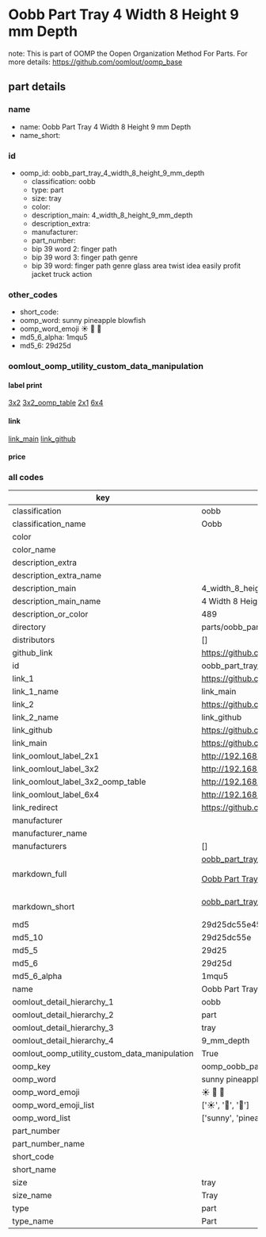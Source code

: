 # Oobb Part Tray 4 Width 8 Height 9 mm Depth  

note: This is part of OOMP the Oopen Organization Method For Parts. For more details: https://github.com/oomlout/oomp_base

##  part details
  







### name
* name: Oobb Part Tray 4 Width 8 Height 9 mm Depth
* name_short: 
### id
* oomp_id: oobb_part_tray_4_width_8_height_9_mm_depth
  * classification: oobb
  * type: part
  * size: tray
  * color: 
  * description_main: 4_width_8_height_9_mm_depth
  * description_extra: 
  * manufacturer: 
  * part_number: 
  * bip 39 word 2: finger path
  * bip 39 word 3: finger path genre
  * bip 39 word: finger path genre glass area twist idea easily profit jacket truck action

### other_codes
* short_code: 
* oomp_word: sunny pineapple blowfish
* oomp_word_emoji :sunny: :pineapple: :blowfish:
* md5_6_alpha: 1mqu5
* md5_6: 29d25d






### oomlout_oomp_utility_custom_data_manipulation
#### label print
[3x2](http://192.168.1.245:1112/?label=oomp%201mqu5)
[3x2_oomp_table](http://192.168.1.108:1112/?label=oomp%201mqu5)
[2x1](http://192.168.1.242:1112/?label=oomp%201mqu5)
[6x4](http://192.168.1.55:1112/?label=oomp%201mqu5)    

#### link

[link_main](https://github.com/oomlout/oomlout_oomp_version_1_messy/tree/main/parts/oobb_part_tray_4_width_8_height_9_mm_depth) [link_github](https://github.com/oomlout/oomlout_oomp_version_1_messy/tree/main/parts/oobb_part_tray_4_width_8_height_9_mm_depth)                             

#### price







### all codes 
| key | value |  
| --- | --- |  
| classification | oobb |  
| classification_name | Oobb |  
| color |  |  
| color_name |  |  
| description_extra |  |  
| description_extra_name |  |  
| description_main | 4_width_8_height_9_mm_depth |  
| description_main_name | 4 Width 8 Height 9 mm Depth |  
| description_or_color | 489 |  
| directory | parts/oobb_part_tray_4_width_8_height_9_mm_depth |  
| distributors | [] |  
| github_link | https://github.com/oomlout/oomlout_oomp_part_src/tree/main/parts/oobb_part_tray_4_width_8_height_9_mm_depth |  
| id | oobb_part_tray_4_width_8_height_9_mm_depth |  
| link_1 | https://github.com/oomlout/oomlout_oomp_version_1_messy/tree/main/parts/oobb_part_tray_4_width_8_height_9_mm_depth |  
| link_1_name | link_main |  
| link_2 | https://github.com/oomlout/oomlout_oomp_version_1_messy/tree/main/parts/oobb_part_tray_4_width_8_height_9_mm_depth |  
| link_2_name | link_github |  
| link_github | https://github.com/oomlout/oomlout_oomp_version_1_messy/tree/main/parts/oobb_part_tray_4_width_8_height_9_mm_depth |  
| link_main | https://github.com/oomlout/oomlout_oomp_version_1_messy/tree/main/parts/oobb_part_tray_4_width_8_height_9_mm_depth |  
| link_oomlout_label_2x1 | http://192.168.1.242:1112/?label=oomp%201mqu5 |  
| link_oomlout_label_3x2 | http://192.168.1.245:1112/?label=oomp%201mqu5 |  
| link_oomlout_label_3x2_oomp_table | http://192.168.1.108:1112/?label=oomp%201mqu5 |  
| link_oomlout_label_6x4 | http://192.168.1.55:1112/?label=oomp%201mqu5 |  
| link_redirect | https://github.com/oomlout/oomlout_oomp_version_1_messy/tree/main/parts/oobb_part_tray_4_width_8_height_9_mm_depth |  
| manufacturer |  |  
| manufacturer_name |  |  
| manufacturers | [] |  
| markdown_full | [oobb_part_tray_4_width_8_height_9_mm_depth](none)<br>[](none)<br>[Oobb Part Tray 4 Width 8 Height 9 Mm Depth](none)<br><br> |  
| markdown_short | [oobb_part_tray_4_width_8_height_9_mm_depth](none)<br><br> |  
| md5 | 29d25dc55e458e0fae05a62ec2283ab7 |  
| md5_10 | 29d25dc55e |  
| md5_5 | 29d25 |  
| md5_6 | 29d25d |  
| md5_6_alpha | 1mqu5 |  
| name | Oobb Part Tray 4 Width 8 Height 9 mm Depth |  
| oomlout_detail_hierarchy_1 | oobb |  
| oomlout_detail_hierarchy_2 | part |  
| oomlout_detail_hierarchy_3 | tray |  
| oomlout_detail_hierarchy_4 | 9_mm_depth |  
| oomlout_oomp_utility_custom_data_manipulation | True |  
| oomp_key | oomp_oobb_part_tray_4_width_8_height_9_mm_depth |  
| oomp_word | sunny pineapple blowfish |  
| oomp_word_emoji | :sunny: :pineapple: :blowfish: |  
| oomp_word_emoji_list | [':sunny:', ':pineapple:', ':blowfish:'] |  
| oomp_word_list | ['sunny', 'pineapple', 'blowfish'] |  
| part_number |  |  
| part_number_name |  |  
| short_code |  |  
| short_name |  |  
| size | tray |  
| size_name | Tray |  
| type | part |  
| type_name | Part |  
